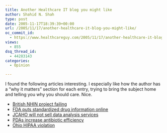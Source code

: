```yaml
---
title: Another Healthcare IT blog you might like
author: Shahid N. Shah
type: post
date: 2005-11-17T18:39:39+00:00
url: /2005/11/17/another-healthcare-it-blog-you-might-like/
oc_commit_id:
  - https://www.healthcareguy.com/2005/11/17/another-healthcare-it-blog-you-might-like/1478768925
views:
  - 855
dsq_thread_id:
  - 44283143
categories:
  - Opinion

---
```

I found the following articles interesting. I especially like how the author has a &#8220;why it matters&#8221; section for each entry, trying to bring the subject home and telling you why you should care. Nice.

  * [British NHIN project failing][1]
  * [FDA puts standardized drug information online][2]
  * [JCAHO will not sell data analysis services][3]
  * [PDAs increase antibiotic efficiency][4]
  * [Ohio HIPAA violation][5]

 [1]: http://blogs.bsti.com/healthcare/?p=107
 [2]: http://blogs.bsti.com/healthcare/?p=104
 [3]: http://blogs.bsti.com/healthcare/?p=103
 [4]: http://blogs.bsti.com/healthcare/?p=98
 [5]: http://blogs.bsti.com/healthcare/?p=94